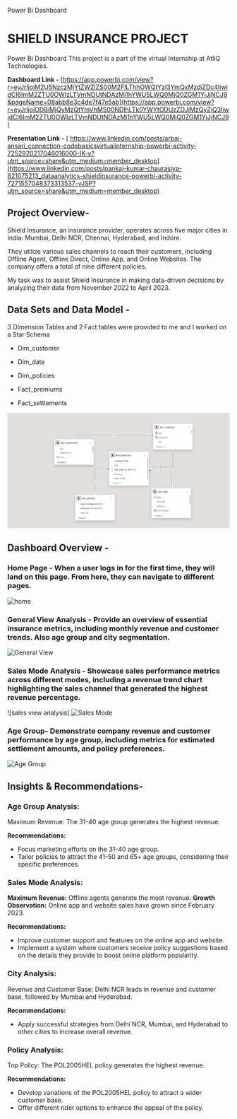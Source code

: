 
Power Bi Dashboard 
# SHIELD INSURANCE PROJECT
Power Bi Dashboard 
This project is a part of the virtual Internship at AtliQ Technologies.

**Dashboard Link -**  [https://app.powerbi.com/view?r=eyJrIjoiM2U5NzczMjYtZWZlZS00M2FlLThhOWQtYzI3YmQxMzdiZDc4IiwidCI6ImM2ZTU0OWIzLTVmNDUtNDAzMi1hYWU5LWQ0MjQ0ZGM1YjJjNCJ9&pageName=08abb8e3c4de7f47e5ab](https://app.powerbi.com/view?r=eyJrIjoiODBiMjQyMzQtYmVhMS00NDlhLTk0YWYtODUzZDJiMzQyZjQ3IiwidCI6ImM2ZTU0OWIzLTVmNDUtNDAzMi1hYWU5LWQ0MjQ0ZGM1YjJjNCJ9)

**Presentation Link -** [ https://www.linkedin.com/posts/arbaj-ansari_connection-codebasicsvirtualinternship-powerbi-activity-7252920217046016000-IK-v?utm_source=share&utm_medium=member_desktop](https://www.linkedin.com/posts/pankaj-kumar-chaurasiya-821075213_dataanalytics-shieldinsurance-powerbi-activity-7271557048373313537-vJSP?utm_source=share&utm_medium=member_desktop)

## Project Overview-

Shield Insurance, an insurance provider, operates across five major cities in India: Mumbai, Delhi NCR, Chennai, Hyderabad, and Indore. 

They utilize various sales channels to reach their customers, including Offline Agent, Offline Direct, Online App, and Online Websites. The company offers a total of nine different policies. 

My task was to assist Shield Insurance in making data-driven decisions by analyzing their data from November 2022 to April 2023.

## Data Sets and Data Model - 

3 Dimension Tables and 2 Fact tables were provided to me and I worked on a Star Schema 

* Dim_customer
* Dim_date
* Dim_policies

* Fact_premiums
* Fact_settlements




![Shiled Insurance Data Model](https://github.com/Arbu7841/Shield-Insurance/blob/main/Data%20Model.png)


## Dashboard Overview - 

### **Home Page -** When a user logs in for the first time, they will land on this page. From here, they can navigate to different pages.


![home](https://github.com/user-attachments/assets/79c767dc-350e-4df3-a91a-45b4c7ca0f8d)



### **General View Analysis -** Provide an overview of essential insurance metrics, including monthly revenue and customer trends. Also age group and city segmentation.



![General View](https://github.com/user-attachments/assets/6f71308b-7556-4efb-9cab-91a876531070)



### **Sales Mode Analysis -** Showcase sales performance metrics across different modes, including a revenue trend chart highlighting the sales channel that generated the highest revenue percentage.


![sales view analysis]
![Sales Mode](https://github.com/user-attachments/assets/854142d3-dd25-4cc9-b69a-96f4205e6796)





### **Age Group-** Demonstrate company revenue and customer performance by age group, including metrics for estimated settlement amounts, and policy preferences.


![Age Group](https://github.com/user-attachments/assets/2931b2ca-387d-4921-9bd8-d6e0d94c704b)




## Insights & Recommendations-

### Age Group Analysis:

Maximum Revenue: The 31-40 age group generates the highest revenue.

**Recommendations:**

* Focus marketing efforts on the 31-40 age group.
* Tailor policies to attract the 41-50 and 65+ age groups, considering their specific preferences.

### Sales Mode Analysis:

**Maximum Revenue:** Offline agents generate the most revenue.
**Growth Observation:** Online app and website sales have grown since February 2023.

**Recommendations:**

* Improve customer support and features on the online app and website.
* Implement a system where customers receive policy suggestions based on the details they provide to boost online platform popularity.

### City Analysis:

Revenue and Customer Base: Delhi NCR leads in revenue and customer base, followed by Mumbai and Hyderabad.

**Recommendations:**

* Apply successful strategies from Delhi NCR, Mumbai, and Hyderabad to other cities to increase overall revenue.


### Policy Analysis:

Top Policy: The POL2005HEL policy generates the highest revenue.

**Recommendations:**
* Develop variations of the POL2005HEL policy to attract a wider customer base.
* Offer different rider options to enhance the appeal of the policy.


